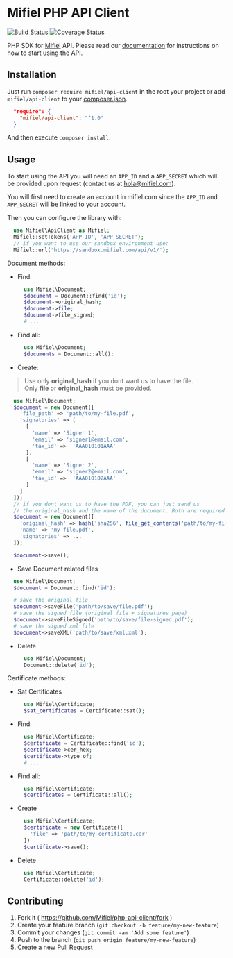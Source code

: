 # Mifiel PHP API Client

[![Build Status][travis-image]][travis-url]
[![Coverage Status][coveralls-image]][coveralls-url]

PHP SDK for [Mifiel](https://www.mifiel.com) API.
Please read our [documentation](http://docs.mifiel.com/) for instructions on how to start using the API.

## Installation

Just run `composer require mifiel/api-client` in the root your project or add `mifiel/api-client` to your [composer.json](https://getcomposer.org/).

```json
  "require": {
    "mifiel/api-client": "^1.0"
  }
```

And then execute `composer install`.

## Usage

To start using the API you will need an `APP_ID` and a `APP_SECRET` which will be provided upon request (contact us at hola@mifiel.com).

You will first need to create an account in mifiel.com since the `APP_ID` and `APP_SECRET` will be linked to your account.

Then you can configure the library with:

```php
  use Mifiel\ApiClient as Mifiel;
  Mifiel::setTokens('APP_ID', 'APP_SECRET');
  // if you want to use our sandbox environment use:
  Mifiel::url('https://sandbox.mifiel.com/api/v1/');
```

Document methods:

- Find:

  ```php
    use Mifiel\Document;
    $document = Document::find('id');
    $document->original_hash;
    $document->file;
    $document->file_signed;
    # ...
  ```

- Find all:

  ```php
    use Mifiel\Document;
    $documents = Document::all();
  ```

- Create:

> Use only **original_hash** if you dont want us to have the file.<br>
> Only **file** or **original_hash** must be provided.

  ```php
    use Mifiel\Document;
    $document = new Document([
      'file_path' => 'path/to/my-file.pdf',
      'signatories' => [
        [ 
          'name' => 'Signer 1', 
          'email' => 'signer1@email.com', 
          'tax_id' =>  'AAA010101AAA' 
        ],
        [ 
          'name' => 'Signer 2', 
          'email' => 'signer2@email.com', 
          'tax_id' =>  'AAA010102AAA'
        ]
      ]
    ]);
    // if you dont want us to have the PDF, you can just send us 
    // the original_hash and the name of the document. Both are required
    $document = new Document([
      'original_hash' => hash('sha256', file_get_contents('path/to/my-file.pdf')),
      'name' => 'my-file.pdf',
      'signatories' => ...
    ]);

    $document->save();
  ```

- Save Document related files

```php
  use Mifiel\Document;
  $document = Document::find('id');

  # save the original file
  $document->saveFile('path/to/save/file.pdf');
  # save the signed file (original file + signatures page)
  $document->saveFileSigned('path/to/save/file-signed.pdf');
  # save the signed xml file
  $document->saveXML('path/to/save/xml.xml');
```

- Delete

  ```php
    use Mifiel\Document;
    Document::delete('id');
  ```

Certificate methods:

- Sat Certificates

  ```php
    use Mifiel\Certificate;
    $sat_certificates = Certificate::sat();
  ```

- Find:

  ```php
    use Mifiel\Certificate;
    $certificate = Certificate::find('id');
    $certificate->cer_hex;
    $certificate->type_of;
    # ...
  ```

- Find all:

  ```php
    use Mifiel\Certificate;
    $certificates = Certificate::all();
  ```

- Create
  
  ```php
    use Mifiel\Certificate;
    $certificate = new Certificate([
      'file' => 'path/to/my-certificate.cer'
    ])
    $certificate->save();
  ```

- Delete

  ```php
    use Mifiel\Certificate;
    Certificate::delete('id');
  ```

## Contributing

1. Fork it ( https://github.com/Mifiel/php-api-client/fork )
2. Create your feature branch (`git checkout -b feature/my-new-feature`)
3. Commit your changes (`git commit -am 'Add some feature'`)
4. Push to the branch (`git push origin feature/my-new-feature`)
5. Create a new Pull Request

[travis-image]: https://travis-ci.org/Mifiel/php-api-client.svg?branch=master
[travis-url]: https://travis-ci.org/Mifiel/php-api-client
[coveralls-image]: https://coveralls.io/repos/github/Mifiel/php-api-client/badge.svg?branch=master
[coveralls-url]: https://coveralls.io/github/Mifiel/php-api-client?branch=master
